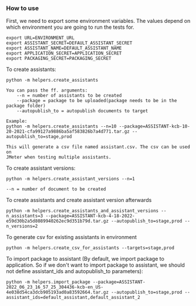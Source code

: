### How to use

First, we need to export some environment variables. The values depend on which environment you are going to run the tests for.

	export URL=ENVIRONMENT_URL 
	export ASSISTANT_SECRET=DEFAULT_ASSISTANT_SECRET
	export ASSISTANT_NAME=DEFAULT_ASSISTANT_NAME
	export APPLICATION_SECRET=APPLICATION_SECRET
	export PACKAGING_SECRET=PACKAGING_SECRET

To create assistants:
    
    python -m helpers.create_assistants
    
    You can pass the ff. arguments:
        --n = number of assistants to be created
        --package = package to be uploaded(package needs to be in the package folder)
        --autopublish_to = autopublish documents to target

    Example:
    python -m helpers.create_assistants --n=10 --package=ASSISTANT-kcb-10-20-2021-cfa99127a9886ba5af583826b7a4d771.tar.gz --autopublish_to=stage,prod

    This will generate a csv file named assistant.csv. The csv can be used on 
    JMeter when testing multiple assistants.
	

To create assistant versions:
    
    python -m helpers.create_assistant_versions --n=1

    --n = number of document to be created


To create assistants and create assistant version afterwards

    python -m helpers.create_assistants_and_assistant_versions --n_assistants=3 --package=ASSISTANT-kcb-4-18-2022-e59d30b2a5d8089940262ec9d351b79d.tar.gz --autopublish_to=stage,prod --n_versions=2

To generate csv for existing assistants in environment

    python -m helpers.create_csv_for_assistants --targets=stage,prod

To import package to assistant (By default, we import package to application. So if we don't want to import package to assistant, we should not define assistant_ids and autopublish_to parameters):
    
    python -m helpers.import_package --package=ASSISTANT-2022_06_23_16_57_25_304436-kcb-en_US-4e038d54ca3dcb905193ad0a83592664.tar.gz --autopublish_to=stage,prod --assistant_ids=default_assistant,default_assistant_2

